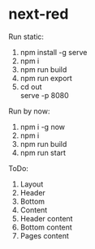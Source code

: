 # next-red

Run static:
1. npm install -g serve
2. npm i
3. npm run build
4. npm run export
5. cd out \
   serve -p 8080

Run by now:
1. npm i -g now
3. npm i
4. npm run build
5. npm run start


ToDo:
1. Layout
2. Header
3. Bottom
4. Content
5. Header content
6. Bottom content
7. Pages content
